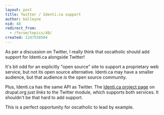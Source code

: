 ```yaml
---
layout: post
title: Twitter / Identi.ca support
author: balleyne
nid: 48
redirect_from:
  - /forum/topics/48/
created: 1247558504
---
```

<p>As per a discussion on Twitter, I really think that oscatholic should add support for Identi.ca alongside Twitter!</p>
<p>It's bit odd for an explicitly &quot;open source&quot; site to support a proprietary web service, but not its open source alternative. Identi.ca may have a smaller audience, but that audience <em>is </em>the open source community.</p>
<p>Plus, Identi.ca has the same&nbsp;API&nbsp;as Twitter. The <a href="http://drupal.org/project/identica">Identi.ca project page</a> on drupal.org just <em>links</em> to the Twitter module, which supports both services.&nbsp;It shouldn't be that hard to add support.</p>
<p>This is a perfect opportunity for oscatholic to lead by example.</p>
